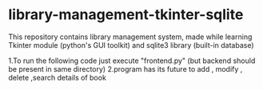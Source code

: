 # library-management-tkinter-sqlite
This repository contains library management system, made while learning Tkinter module (python's GUI toolkit) and sqlite3 library (built-in database)

1.To run  the following code just execute "frontend.py" (but backend should be present in same directory)
2.program has its future to add , modify , delete ,search details of book 
